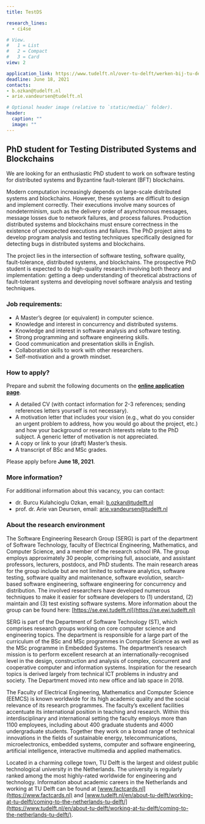 ```yaml
---
title: TestDS

research_lines:
  - ci4se

# View.
#   1 = List
#   2 = Compact
#   3 = Card
view: 2

application_link: https://www.tudelft.nl/over-tu-delft/werken-bij-tu-delft/vacatures/details?jobId=2915
deadline: June 18, 2021
contacts: 
- b.ozkan@tudelft.nl
- arie.vandeursen@tudelft.nl

# Optional header image (relative to `static/media/` folder).
header:
  caption: ""
  image: ""
---
```



PhD student for Testing Distributed Systems and Blockchains
-----------------------------------------------------------

We are looking for an enthusiastic PhD student to work on software testing for distributed systems and Byzantine fault-tolerant (BFT) blockchains.

Modern computation increasingly depends on large-scale distributed systems and blockchains. However, these systems are difficult to design and implement correctly. Their executions involve many sources of nondeterminism, such as the delivery order of asynchronous messages, message losses due to network failures, and process failures. Production distributed systems and blockchains must ensure correctness in the existence of unexpected executions and failures. The PhD project aims to develop program analysis and testing techniques specifically designed for detecting bugs in distributed systems and blockchains.

The project lies in the intersection of software testing, software quality, fault-tolerance, distributed systems, and blockchains. The prospective PhD student is expected to do high-quality research involving both theory and implementation: getting a deep understanding of theoretical abstractions of fault-tolerant systems and developing novel software analysis and testing techniques.

### Job requirements:

* A Master’s degree (or equivalent) in computer science.
* Knowledge and interest in concurrency and distributed systems.
* Knowledge and interest in software analysis and software testing.
* Strong programming and software engineering skills.
* Good communication and presentation skills in English.
* Collaboration skills to work with other researchers.
* Self-motivation and a growth mindset.

### How to apply?

Prepare and submit the following documents on the [**online application page**](https://www.tudelft.nl/over-tu-delft/werken-bij-tu-delft/vacatures/details?jobId=2915).

* A detailed CV (with contact information for 2-3 references; sending references letters yourself is not necessary).
* A motivation letter that includes your vision (e.g., what do you consider an urgent problem to address, how you would go about the project, etc.) and how your background or research interests relate to the PhD subject. A generic letter of motivation is not appreciated.
* A copy or link to your (draft) Master’s thesis.
* A transcript of BSc and MSc grades.

Please apply before **June 18, 2021**.

### More information?

For additional information about this vacancy, you can contact:

* dr. Burcu Kulahcioglu Ozkan, email: b.ozkan@tudelft.nl
* prof. dr. Arie van Deursen, email: arie.vandeursen@tudelft.nl

### About the research environment

The Software Engineering Research Group (SERG) is part of the department of Software Technology, faculty of Electrical Engineering, Mathematics, and Computer Science, and a member of the research school IPA. The group employs approximately 30 people, comprising full, associate, and assistant professors, lecturers, postdocs, and PhD students. The main research areas for the group include but are not limited to software analytics, software testing, software quality and maintenance, software evolution, search-based software engineering, software engineering for concurrency and distribution. The involved researchers have developed numerous techniques to make it easier for software developers to (1) understand, (2) maintain and (3) test existing software systems. More information about the group can be found here: [https://se.ewi.tudelft.nl](https://se.ewi.tudelft.nl)

SERG is part of the Department of Software Technology (ST), which comprises research groups working on core computer science and engineering topics. The department is responsible for a large part of the curriculum of the BSc and MSc programmes in Computer Science as well as the MSc programme in Embedded Systems. The department’s research mission is to perform excellent research at an internationally-recognised level in the design, construction and analysis of complex, concurrent and cooperative computer and information systems. Inspiration for the research topics is derived largely from technical ICT problems in industry and society. The Department moved into new office and lab space in 2018.

The Faculty of Electrical Engineering, Mathematics and Computer Science (EEMCS) is known worldwide for its high academic quality and the social relevance of its research programmes. The faculty’s excellent facilities accentuate its international position in teaching and research. Within this interdisciplinary and international setting the faculty employs more than 1100 employees, including about 400 graduate students and 4000 undergraduate students. Together they work on a broad range of technical innovations in the fields of sustainable energy, telecommunications, microelectronics, embedded systems, computer and software engineering, artificial intelligence, interactive multimedia and applied mathematics.

Located in a charming college town, TU Delft is the largest and oldest public technological university in the Netherlands. The university is regularly ranked among the most highly-rated worldwide for engineering and technology. Information about academic careers in the Netherlands and working at TU Delft can be found at [www.factcards.nl](https://www.factcards.nl) and [www.tudelft.nl/en/about-tu-delft/working-at-tu-delft/coming-to-the-netherlands-tu-delft/](https://www.tudelft.nl/en/about-tu-delft/working-at-tu-delft/coming-to-the-netherlands-tu-delft/).

